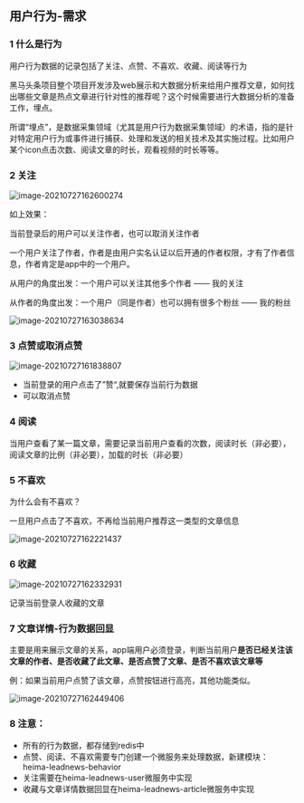 ## 用户行为-需求

### 1 什么是行为

用户行为数据的记录包括了关注、点赞、不喜欢、收藏、阅读等行为

黑马头条项目整个项目开发涉及web展示和大数据分析来给用户推荐文章，如何找出哪些文章是热点文章进行针对性的推荐呢？这个时候需要进行大数据分析的准备工作，埋点。

所谓“埋点”，是数据采集领域（尤其是用户行为数据采集领域）的术语，指的是针对特定用户行为或事件进行捕获、处理和发送的相关技术及其实施过程。比如用户某个icon点击次数、阅读文章的时长，观看视频的时长等等。

### 2 关注

![image-20210727162600274](./09-%E7%94%A8%E6%88%B7%E8%A1%8C%E4%B8%BA-%E9%9C%80%E6%B1%82.assets/image-20210727162600274.png)

如上效果：

当前登录后的用户可以关注作者，也可以取消关注作者



一个用户关注了作者，作者是由用户实名认证以后开通的作者权限，才有了作者信息，作者肯定是app中的一个用户。

从用户的角度出发：一个用户可以关注其他多个作者 —— 我的关注

从作者的角度出发：一个用户（同是作者）也可以拥有很多个粉丝 —— 我的粉丝

![image-20210727163038634](./09-%E7%94%A8%E6%88%B7%E8%A1%8C%E4%B8%BA-%E9%9C%80%E6%B1%82.assets/image-20210727163038634.png)

### 3 点赞或取消点赞

![image-20210727161838807](./09-%E7%94%A8%E6%88%B7%E8%A1%8C%E4%B8%BA-%E9%9C%80%E6%B1%82.assets/image-20210727161838807.png)

- 当前登录的用户点击了”赞“,就要保存当前行为数据
- 可以取消点赞

### 4 阅读

当用户查看了某一篇文章，需要记录当前用户查看的次数，阅读时长（非必要），阅读文章的比例（非必要），加载的时长（非必要）

### 5 不喜欢

为什么会有不喜欢？

一旦用户点击了不喜欢，不再给当前用户推荐这一类型的文章信息

![image-20210727162221437](./09-%E7%94%A8%E6%88%B7%E8%A1%8C%E4%B8%BA-%E9%9C%80%E6%B1%82.assets/image-20210727162221437.png)



### 6 收藏

![image-20210727162332931](./09-%E7%94%A8%E6%88%B7%E8%A1%8C%E4%B8%BA-%E9%9C%80%E6%B1%82.assets/image-20210727162332931.png)

记录当前登录人收藏的文章

### 7 文章详情-行为数据回显

主要是用来展示文章的关系，app端用户必须登录，判断当前用户**是否已经关注该文章的作者、是否收藏了此文章、是否点赞了文章、是否不喜欢该文章等**

例：如果当前用户点赞了该文章，点赞按钮进行高亮，其他功能类似。

![image-20210727162449406](./09-%E7%94%A8%E6%88%B7%E8%A1%8C%E4%B8%BA-%E9%9C%80%E6%B1%82.assets/image-20210727162449406.png)

### 8 注意：

- 所有的行为数据，都存储到redis中
- 点赞、阅读、不喜欢需要专门创建一个微服务来处理数据，新建模块：heima-leadnews-behavior
- 关注需要在heima-leadnews-user微服务中实现
- 收藏与文章详情数据回显在heima-leadnews-article微服务中实现